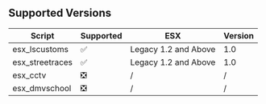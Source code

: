 ## Supported Versions
| Script            | Supported                      | ESX                  | Version | 
| ------------------|--------------------------------|----------------------|---------|
| esx_lscustoms     | :white_check_mark:             | Legacy 1.2 and Above | 1.0     |
| esx_streetraces   | :white_check_mark:             | Legacy 1.2 and Above | 1.0     |
| esx_cctv          | :negative_squared_cross_mark:  | /                    | /       |
| esx_dmvschool     | :negative_squared_cross_mark:  | /                    | /       |
